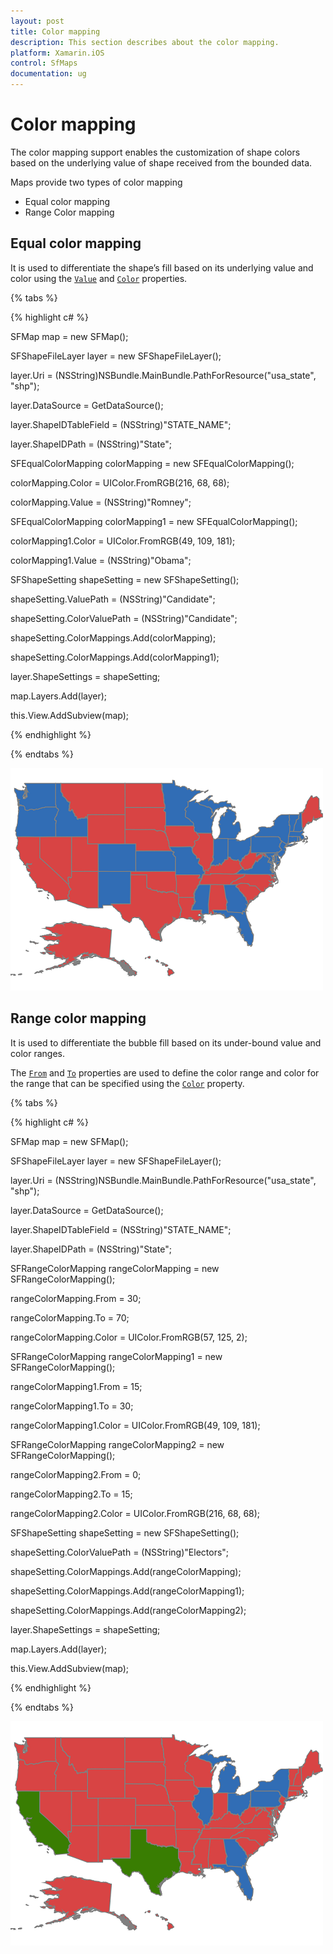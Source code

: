 ```yaml
---
layout: post
title: Color mapping
description: This section describes about the color mapping.
platform: Xamarin.iOS
control: SfMaps
documentation: ug
---
```

# Color mapping

The color mapping support enables the customization of shape colors based on the underlying value of shape received from the bounded data.

Maps provide two types of color mapping

* Equal color mapping
* Range Color mapping

## Equal color mapping

It is used to differentiate the shape’s fill based on its underlying value and color using the [`Value`](https://help.syncfusion.com/cr/cref_files/xamarin-ios/Syncfusion.SfMaps.iOS~Syncfusion.SfMaps.iOS.SFEqualColorMapping~Value.html) and [`Color`](https://help.syncfusion.com/cr/cref_files/xamarin-ios/Syncfusion.SfMaps.iOS~Syncfusion.SfMaps.iOS.SFMapColorMapping~Color.html) properties.

{% tabs %}

{% highlight c# %}

SFMap map = new SFMap();

SFShapeFileLayer layer = new SFShapeFileLayer();

layer.Uri = (NSString)NSBundle.MainBundle.PathForResource("usa_state", "shp");

layer.DataSource = GetDataSource();

layer.ShapeIDTableField = (NSString)"STATE_NAME";

layer.ShapeIDPath = (NSString)"State";

SFEqualColorMapping colorMapping = new SFEqualColorMapping();

colorMapping.Color = UIColor.FromRGB(216, 68, 68);

colorMapping.Value = (NSString)"Romney";

SFEqualColorMapping colorMapping1 = new SFEqualColorMapping();

colorMapping1.Color = UIColor.FromRGB(49, 109, 181);

colorMapping1.Value = (NSString)"Obama";

SFShapeSetting shapeSetting = new SFShapeSetting();

shapeSetting.ValuePath = (NSString)"Candidate";

shapeSetting.ColorValuePath = (NSString)"Candidate";

shapeSetting.ColorMappings.Add(colorMapping);

shapeSetting.ColorMappings.Add(colorMapping1);

layer.ShapeSettings = shapeSetting;

map.Layers.Add(layer);

this.View.AddSubview(map);

{% endhighlight %}

{% endtabs %}

![Equal color mapping image](Images/Equal_color_mapping.png)

## Range color mapping

It is used to differentiate the bubble fill based on its under-bound value and color ranges. 

The [`From`](https://help.syncfusion.com/cr/cref_files/xamarin-ios/Syncfusion.SfMaps.iOS~Syncfusion.SfMaps.iOS.SFRangeColorMapping~From.html) and [`To`](https://help.syncfusion.com/cr/cref_files/xamarin-ios/Syncfusion.SfMaps.iOS~Syncfusion.SfMaps.iOS.SFRangeColorMapping~To.html) properties are used to define the color range and color for the range that can be specified using the [`Color`](https://help.syncfusion.com/cr/cref_files/xamarin-ios/Syncfusion.SfMaps.iOS~Syncfusion.SfMaps.iOS.SFMapColorMapping~Color.html) property.

{% tabs %}

{% highlight c# %}

SFMap map = new SFMap();

SFShapeFileLayer layer = new SFShapeFileLayer();

layer.Uri = (NSString)NSBundle.MainBundle.PathForResource("usa_state", "shp");

layer.DataSource = GetDataSource();

layer.ShapeIDTableField = (NSString)"STATE_NAME";

layer.ShapeIDPath = (NSString)"State";

SFRangeColorMapping rangeColorMapping = new SFRangeColorMapping();

rangeColorMapping.From = 30;

rangeColorMapping.To = 70;

rangeColorMapping.Color = UIColor.FromRGB(57, 125, 2);

SFRangeColorMapping rangeColorMapping1 = new SFRangeColorMapping();

rangeColorMapping1.From = 15;

rangeColorMapping1.To = 30;

rangeColorMapping1.Color = UIColor.FromRGB(49, 109, 181);

SFRangeColorMapping rangeColorMapping2 = new SFRangeColorMapping();

rangeColorMapping2.From = 0;

rangeColorMapping2.To = 15;

rangeColorMapping2.Color = UIColor.FromRGB(216, 68, 68);

SFShapeSetting shapeSetting = new SFShapeSetting();

shapeSetting.ColorValuePath = (NSString)"Electors";

shapeSetting.ColorMappings.Add(rangeColorMapping);

shapeSetting.ColorMappings.Add(rangeColorMapping1);

shapeSetting.ColorMappings.Add(rangeColorMapping2);

layer.ShapeSettings = shapeSetting;

map.Layers.Add(layer);

this.View.AddSubview(map);

{% endhighlight %}

{% endtabs %}

![Range color mapping image](Images/Range_color_mapping.png)


